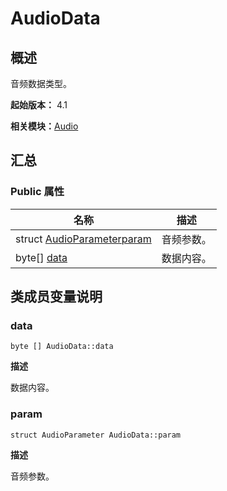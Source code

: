 # AudioData


## 概述

音频数据类型。

**起始版本：** 4.1

**相关模块：**[Audio](_distributed.md)


## 汇总


### Public 属性

| 名称 | 描述 | 
| -------- | -------- |
| struct [AudioParameter](_audio_parameter.md)[param](#param) | 音频参数。  | 
| byte[] [data](#data) | 数据内容。  | 


## 类成员变量说明


### data

```
byte [] AudioData::data
```
**描述**

数据内容。


### param

```
struct AudioParameter AudioData::param
```
**描述**

音频参数。
